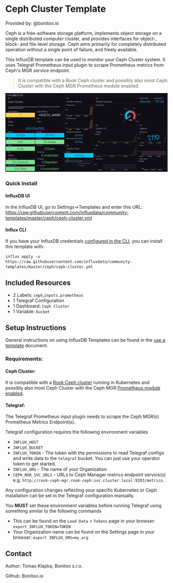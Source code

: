 # Ceph Cluster Template

Provided by: @bonitoo.io

Ceph is a free-software storage platform, implements object storage on a single distributed computer cluster, and provides interfaces for object-, block- and file-level storage. Ceph aims primarily for completely distributed operation without a single point of failure, and freely available.

This InfluxDB template can be used to monitor your Ceph Cluster system. It uses Telegraf Prometheus input plugin to scrape Prometheus metrics from Ceph's MGR service endpoint. 
> It is compatible with a Rook Ceph cluster and possibly also most Ceph Cluster with the Ceph MGR Prometheus module enabled.

![Example Dashboard Screenshot](img/ceph_dashboard.jpg)

### Quick Install

#### InfluxDB UI

In the InfluxDB UI, go to Settings->Templates and enter this URL: https://raw.githubusercontent.com/influxdata/community-templates/master/ceph/ceph-cluster.yml

#### Influx CLI
If you have your InfluxDB credentials [configured in the CLI](https://v2.docs.influxdata.com/v2.0/reference/cli/influx/config/), you can install this template with:

```
influx apply -u https://raw.githubusercontent.com/influxdata/community-templates/master/ceph/ceph-cluster.yml
```

## Included Resources

  - 2 Labels: `ceph`,`inputs.prometheus`
  - 1 Telegraf Configuration
  - 1 Dashboard: `Ceph Cluster`
  - 1 Variable: `bucket`

## Setup Instructions

General instructions on using InfluxDB Templates can be found in the [use a template](../docs/use_a_template.md) document.

### Requirements:

#### Ceph Cluster:

It is compatible with a [Rook Ceph cluster](https://rook.io/docs/rook/v1.5/) running in Kubernetes and possibly also most Ceph Cluster with the Ceph MGR [Prometheus module enabled](https://rook.io/docs/rook/v1.5/ceph-monitoring.html).

#### Telegraf:

The Telegraf Prometheus input plugin needs to scrape the Ceph MGR(s) Prometheus Metrics Endpoint(s).
    
Telegraf configuration requires the following environment variables
  - `INFLUX_HOST`
  - `INFLUX_BUCKET`
  - `INFLUX_TOKEN` - The token with the permissions to read Telegraf configs and write data to the `telegraf` bucket. You can just use your operator token to get started.
  - `INFLUX_ORG` - The name of your Organization
  - `CEPH_MGR_SVC_URLS` - URLs to Ceph Manager metrics endpoint service(s) e.g. `http://rook-ceph-mgr.rook-ceph.svc.cluster.local:9283/metrics`. 

Any configuration changes reflecting your specific Kubernetes or Ceph installation can be set in the Telegraf configuration manually.  

You **MUST** set these environment variables before running Telegraf using something similar to the following commands
  - This can be found on the `Load Data` > `Tokens` page in your browser: `export INFLUX_TOKEN=TOKEN`
  - Your Organization name can be found on the Settings page in your browser: `export INFLUX_ORG=my_org`

## Contact

Author: Tomas Klapka, Bonitoo s.r.o.

Github: Bonitoo.io